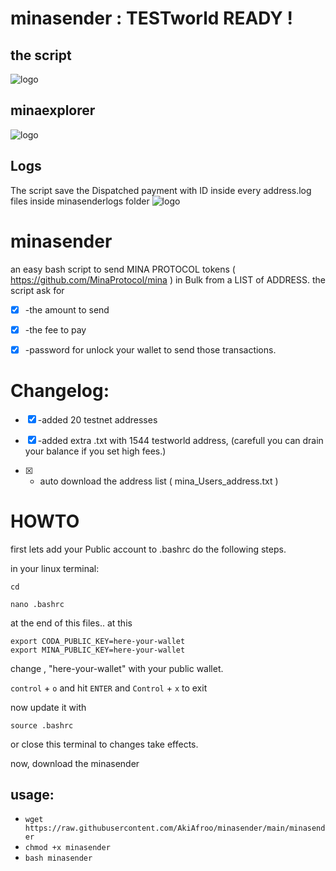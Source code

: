 # minasender :  TESTworld READY !
## the script
![logo](https://i.postimg.cc/26qDJK34/Mina-Protocol-Sender.png)

## minaexplorer
![logo](https://i.postimg.cc/MKHyL0Yz/Mina-Protocol-Sender2.png)

## Logs
The script save the Dispatched payment with ID inside every address.log files inside minasenderlogs folder
![logo](https://i.postimg.cc/TPfJYKbw/Mina-Protocol-Sender-Logs.png)





# minasender
an easy bash script to send  MINA PROTOCOL tokens ( https://github.com/MinaProtocol/mina ) in Bulk from a LIST of ADDRESS.
the script ask for

- [x] -the amount to send

- [x] -the fee to pay

- [x] -password for unlock your wallet to send those transactions.


# Changelog:


- [x] -added 20 testnet addresses

- [x] -added extra .txt with 1544 testworld address, (carefull you can drain your balance if you set high fees.)

- [x] - auto download the address list ( mina_Users_address.txt )


# HOWTO

first lets add your Public account to .bashrc do the following steps.

in your linux terminal:

`cd`

`nano .bashrc`

at the end of this files.. at this

```
export CODA_PUBLIC_KEY=here-your-wallet
export MINA_PUBLIC_KEY=here-your-wallet
```

change , "here-your-wallet" with your public wallet.

`control` + `o` and hit `ENTER` and `Control` + `x` to exit

now update it with

`source .bashrc`

or close this terminal to changes take effects.

now, download the minasender 

## usage:
* `wget https://raw.githubusercontent.com/AkiAfroo/minasender/main/minasender`
* `chmod +x minasender`
* `bash minasender`
